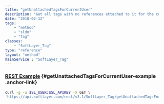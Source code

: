 ```yaml
---
title: "getUnattachedTagsForCurrentUser"
description: "Get all tags with no references attached to it for the current account. The total items header for this method contains the total number of unattached tags even if a result limit is applied. "
date: "2018-02-12"
tags:
    - "method"
    - "sldn"
    - "Tag"
classes:
    - "SoftLayer_Tag"
type: "reference"
layout: "method"
mainService : "SoftLayer_Tag"
---
```


### [REST Example](#getUnattachedTagsForCurrentUser-example) <a href="/article/rest/"><i class="fas fa-question"></i></a> {#getUnattachedTagsForCurrentUser-example .anchor-link} 
```bash
curl -g -u $SL_USER:$SL_APIKEY -X GET \
'https://api.softlayer.com/rest/v3.1/SoftLayer_Tag/getUnattachedTagsForCurrentUser'
```
